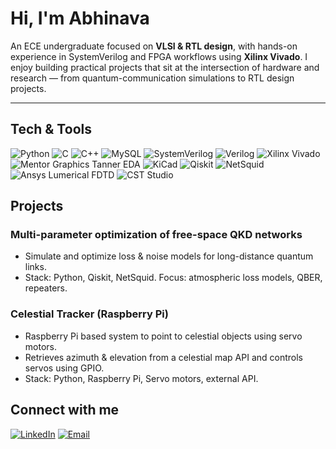 # Hi, I'm Abhinava

An ECE undergraduate focused on **VLSI & RTL design**, with hands-on experience in SystemVerilog and FPGA workflows using **Xilinx Vivado**. I enjoy building practical projects that sit at the intersection of hardware and research — from quantum-communication simulations to RTL design projects.

---
## Tech & Tools  

![Python](https://img.shields.io/badge/Python-3776AB?logo=python&logoColor=white&style=for-the-badge) 
![C](https://img.shields.io/badge/C-00599C?logo=c&logoColor=white&style=for-the-badge) 
![C++](https://img.shields.io/badge/C++-00599C?logo=c%2B%2B&logoColor=white&style=for-the-badge) 
![MySQL](https://img.shields.io/badge/MySQL-4479A1?logo=mysql&logoColor=white&style=for-the-badge) 
![SystemVerilog](https://img.shields.io/badge/SystemVerilog-blue?logo=verilog&logoColor=white&style=for-the-badge) 
![Verilog](https://img.shields.io/badge/Verilog-darkblue?logo=verilog&logoColor=white&style=for-the-badge) 
![Xilinx Vivado](https://img.shields.io/badge/Xilinx%20Vivado-red?logo=xilinx&logoColor=white&style=for-the-badge) 
![Mentor Graphics Tanner EDA](https://img.shields.io/badge/Tanner%20EDA%20(Mentor%20Graphics)-orange?style=for-the-badge) 
![KiCad](https://img.shields.io/badge/KiCad-314CB0?logo=kicad&logoColor=white&style=for-the-badge) 
![Qiskit](https://img.shields.io/badge/Qiskit-6929C4?logo=ibm&logoColor=white&style=for-the-badge) 
![NetSquid](https://img.shields.io/badge/NetSquid-teal?style=for-the-badge) 
![Ansys Lumerical FDTD](https://img.shields.io/badge/Ansys%20Lumerical%20FDTD-FFB71B?logo=ansys&logoColor=black&style=for-the-badge) 
![CST Studio](https://img.shields.io/badge/CST%20Studio-darkgreen?logo=siemens&logoColor=white&style=for-the-badge)  



## Projects
### Multi-parameter optimization of free-space QKD networks
- Simulate and optimize loss & noise models for long-distance quantum links.  
- Stack: Python, Qiskit, NetSquid. Focus: atmospheric loss models, QBER, repeaters.  

### Celestial Tracker (Raspberry Pi)
- Raspberry Pi based system to point to celestial objects using servo motors.  
- Retrieves azimuth & elevation from a celestial map API and controls servos using GPIO.  
- Stack: Python, Raspberry Pi, Servo motors, external API.

## Connect with me  

[![LinkedIn](https://img.shields.io/badge/LinkedIn-0A66C2?logo=linkedin&logoColor=white&style=for-the-badge)](www.linkedin.com/in/abhinava-madhava-j/) 
[![Email](https://img.shields.io/badge/Email-D14836?logo=gmail&logoColor=white&style=for-the-badge)](mailto:abhinavmadj@gmail.com) 
 


